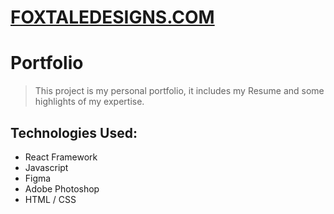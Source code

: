 # [FOXTALEDESIGNS.COM](https://foxtaledesigns.com/)
# Portfolio
> This project is my personal portfolio, it includes my Resume and some highlights of my expertise.

## Technologies Used:
- React Framework
- Javascript
- Figma
- Adobe Photoshop
- HTML / CSS
